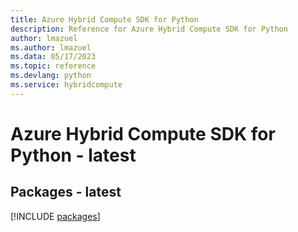 ```yaml
---
title: Azure Hybrid Compute SDK for Python
description: Reference for Azure Hybrid Compute SDK for Python
author: lmazuel
ms.author: lmazuel
ms.data: 05/17/2023
ms.topic: reference
ms.devlang: python
ms.service: hybridcompute
---
```

# Azure Hybrid Compute SDK for Python - latest
## Packages - latest
[!INCLUDE [packages](hybrid-compute-index.md)]